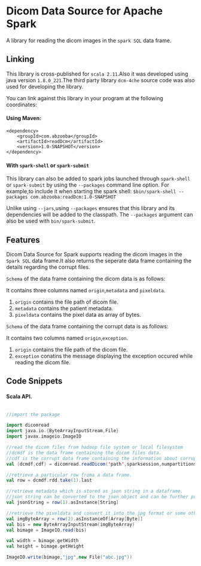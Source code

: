# Dicom Data Source for Apache Spark

A library for reading the dicom images in the `spark SQL` data frame.

## Linking 

This library is cross-published for `scala 2.11`.Also it was developed using java version `1.8.0_221`.The third party library
`dcm-4che` source code was also used for developing the library.
 
You can link against this library in your program at the following coordinates:

#### Using Maven:
```
<dependency>
    <groupId>com.abzooba</groupId>
    <artifactId>readDcm</artifactId>
    <version>1.0-SNAPSHOT</version>
</dependency>
```

#### With `spark-shell` or `spark-submit`

This library can also be added to spark jobs launched through `spark-shell` or `spark-submit` by using the `--packages`
command line option. For example,to include it when starting the spark shell:
    `$bin/spark-shell --packages com.abzooba:readDcm:1.0-SNAPSHOT`
    
Unlike using `--jars`,using `--packages` ensures that this library and its dependencies will be added to the classpath.
The `--packages` argument can also be used with `bin/spark-submit`.

## Features

Dicom Data Source for Spark supports reading the dicom images in the `Spark SQL` data frame.It also returns the seperate 
data frame containing the details regarding the corrupt files.

`Schema`  of the data frame containing the dicom data is as follows:

It contains three columns named `origin`,`metadata` and `pixeldata`.

1. `origin` contains the file path of dicom file.
2. `metadata` contains the patient metadata.
3. `pixeldata` contains the pixel data as array of bytes.

`Schema` of the data frame containing the corrupt data is as follows:

It contains two columns named `origin`,`exception`.

1. `origin` contains the file path of the dicom file.
2. `exception` conatins the message displaying the exception occured while reading the dicom file.

## Code Snippets 

#### Scala API.

```scala

//import the package

import dicomread
import java.io.{ByteArrayInputStream,File}
import javax.imageio.ImageIO

//read the dicom files from hadoop file system or local filesystem
//dcmdf is the data frame containing the dicom files data.
//cdf is the corrupt data frame containing the information about corrupt file.
val (dcmdf,cdf) = dicomread.readDicom('path',sparksession,numpartitions)

//retrieve a particular row froma a data frame.
val row = dcmdf.rdd.take(1).last

//retrieve metadata which is stored as json string in a dataframe.
//json string can be converted to the json object and can be further processed using appropriate library.
val jsonString = row(1).asInstance[String]

//retrieve the pixeldata and convert it into the jpg format or some other format.
val imgByteArray = row(2).asInstanceOf[Array[Byte]]
val bis = new ByteArrayInputStream(imgByteArray)
val bimage = ImageIO.read(bis)

val width = bimage.getWidth
val height = bimage.getHeight

ImageIO.write(bimage,"jpg",new File("abc.jpg"))
```





